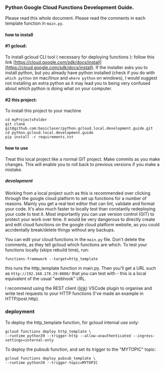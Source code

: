 ### Python Google Cloud Functions Development Guide.

Please read this whole document. Please read the comments in each template function in `main.py`.

#### how to install

#### #1 gcloud:

To install gcloud CLI tool ( necessary for deploying functions ):
follow this link [https://cloud.google.com/sdk/docs/install](https://cloud.google.com/sdk/docs/install).
If the installer asks you to install python, but you already have python installed
(check if you do with `which python` on mac/linux and `where python` on windows), I would suggest
not installing an extra python as it may lead you to being very confused about which python is doing what on your computer.

#### #2 this project:

To install this project to your machine

```
cd myProjectsFolder
git clone git@github.com:basiclaser/python.gcloud.local.development.guide.git
cd python.gcloud.local.development.guide
pip install -r requirements.txt
```

#### how to use

Treat this local project like a normal GIT project. Make commits as you make changes. This will enable you to roll back to previous versions if you make a mistake.

##### development

Working from a local project such as this is recommended over clicking through the google cloud platform to set up functions for a number of reasons. Mainly you get a real text editor that can lint, validate and format your code. It's also much faster to locally test than constantly redeploying your code to test it. Most importantly you can use version control (GIT) to protect your work over time. It would be very dangerous to directly create and edit cloud functions on the google cloud platform website, as you could accidentally break/delete things without any backups.

You can edit your cloud functions in the `main.py` file. Don't delete the comments, as they tell gcloud which functions are which. To test your functions locally (skips rebuild time), run:

```
functions-framework --target=http_template
```

this runs the http_template function in main.py. Then you'll get a URL such as `http://192.168.178.29:8080/` that you can test with - this is a local equivalent of the usual "webhook" URL.

I recommend using the REST client ([link](https://github.com/Huachao/vscode-restclient)) VSCode plugin to organise and write test requests to your HTTP functions (I've made an example in HTTP/post.http).

### deployment

To deploy the http_template function, for gcloud internal use only:

```
gcloud functions deploy http_template \
--runtime python39 --trigger-http --allow-unauthenticated --ingress-settings=internal-only
```

To deploy the pubsub function, and set its trigger to the "MYTOPIC" topic:

```
gcloud functions deploy pubsub_template \
--runtime python39 --trigger-topic=MYTOPIC
```
